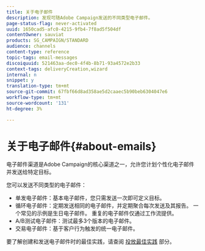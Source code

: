 ```yaml
---
title: 关于电子邮件
description: 发现可随Adobe Campaign发送的不同类型电子邮件。
page-status-flag: never-activated
uuid: 1650cad5-afc0-4215-9fb4-7f8ad5f504df
contentOwner: sauviat
products: SG_CAMPAIGN/STANDARD
audience: channels
content-type: reference
topic-tags: email-messages
discoiquuid: 521463aa-dec0-4f4b-8b71-93a4572e2b33
context-tags: deliveryCreation,wizard
internal: n
snippet: y
translation-type: tm+mt
source-git-commit: 67fbf66d8ad358ae5d2caaec5b90beb6304047e6
workflow-type: tm+mt
source-wordcount: '131'
ht-degree: 3%

---
```



# 关于电子邮件{#about-emails}

电子邮件渠道是Adobe Campaign的核心渠道之一，允许您计划个性化电子邮件并发送给特定目标。

您可以发送不同类型的电子邮件：

* 单发电子邮件：基本电子邮件，您只需发送一次即可定义目标。
* 循环电子邮件：定期发送相同的电子邮件，并定期聚合每次发送及其报告。 一个常见的示例是生日电子邮件。 重复的电子邮件仅通过工作流提供。
* A/B测试电子邮件：测试最多3个版本的电子邮件。
* 交易电子邮件：基于客户行为触发的统一电子邮件。

要了解创建和发送电子邮件时的最佳实践，请查阅 [投放最佳实践](../../sending/using/delivery-best-practices.md) 部分。
